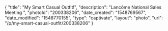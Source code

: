 {
    "title": "My Smart Casual Outfit!",
    "description": "Lancôme National Sales Meeting ",
    "photoId": "200338206",
    "date_created": "1548769567",
    "date_modified": "1548770155",
    "type": "captivate",
    "layout": "photo",
    "url": "\/p\/my-smart-casual-outfit\/200338206"
}